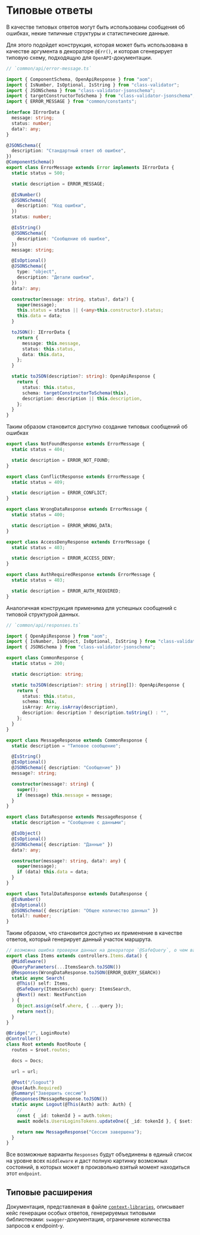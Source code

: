 # Типовые ответы

В качестве типовых ответов могут быть использованы сообщения об ошибках, некие типичные структуры
и статистические данные.

Для этого подойдет конструкция, которая может быть использована в качестве аргумента в декораторе `@Err()`,
и которая сгенерирует типовую схему, подходящую для `OpenAPI`-документации.

```ts
// `common/api/error-message.ts`

import { ComponentSchema, OpenApiResponse } from "aom";
import { IsNumber, IsOptional, IsString } from "class-validator";
import { JSONSchema } from "class-validator-jsonschema";
import { targetConstructorToSchema } from "class-validator-jsonschema";
import { ERROR_MESSAGE } from "common/constants";

interface IErrorData {
  message: string;
  status: number;
  data?: any;
}

@JSONSchema({
  description: "Стандартный ответ об ошибке",
})
@ComponentSchema()
export class ErrorMessage extends Error implements IErrorData {
  static status = 500;

  static description = ERROR_MESSAGE;

  @IsNumber()
  @JSONSchema({
    description: "Код ошибки",
  })
  status: number;

  @IsString()
  @JSONSchema({
    description: "Сообщение об ошибке",
  })
  message: string;

  @IsOptional()
  @JSONSchema({
    type: "object",
    description: "Детали ошибки",
  })
  data?: any;

  constructor(message: string, status?, data?) {
    super(message);
    this.status = status || (<any>this.constructor).status;
    this.data = data;
  }

  toJSON(): IErrorData {
    return {
      message: this.message,
      status: this.status,
      data: this.data,
    };
  }

  static toJSON(description?: string): OpenApiResponse {
    return {
      status: this.status,
      schema: targetConstructorToSchema(this),
      description: description || this.description,
    };
  }
}
```

Таким образом становится доступно создание типовых сообщений об ошибках

```ts
export class NotFoundResponse extends ErrorMessage {
  static status = 404;

  static description = ERROR_NOT_FOUND;
}

export class ConflictResponse extends ErrorMessage {
  static status = 409;

  static description = ERROR_CONFLICT;
}

export class WrongDataResponse extends ErrorMessage {
  static status = 400;

  static description = ERROR_WRONG_DATA;
}

export class AccessDenyResponse extends ErrorMessage {
  static status = 403;

  static description = ERROR_ACCESS_DENY;
}

export class AuthRequiredResponse extends ErrorMessage {
  static status = 403;

  static description = ERROR_AUTH_REQUIRED;
}
```

Аналогичная конструкция применима для успешных сообщений с типовой структурой данных.

```ts
// `common/api/responses.ts`

import { OpenApiResponse } from "aom";
import { IsNumber, IsObject, IsOptional, IsString } from "class-validator";
import { JSONSchema } from "class-validator-jsonschema";

export class CommonResponse {
  static status = 200;

  static description: string;

  static toJSON(description?: string | string[]): OpenApiResponse {
    return {
      status: this.status,
      schema: this,
      isArray: Array.isArray(description),
      description: description ? description.toString() : "",
    };
  }
}

export class MessageResponse extends CommonResponse {
  static description = "Типовое сообщение";

  @IsString()
  @IsOptional()
  @JSONSchema({ description: "Сообщение" })
  message?: string;

  constructor(message?: string) {
    super();
    if (message) this.message = message;
  }
}

export class DataResponse extends MessageResponse {
  static description = "Сообщение с данными";

  @IsObject()
  @IsOptional()
  @JSONSchema({ description: "Данные" })
  data?: any;

  constructor(message?: string, data?: any) {
    super(message);
    if (data) this.data = data;
  }
}

export class TotalDataResponse extends DataResponse {
  @IsNumber()
  @IsOptional()
  @JSONSchema({ description: "Общее количество данных" })
  total?: number;
}
```

Таким образом, что становится доступно их применение в качестве ответов, который
генерирует данный участок маршрута.

```ts
// возможна ошибка проверки данных на декораторе `@SafeQuery`, о чем важно сообщить документации
export class Items extends controllers.Items.data() {
  @Middleware()
  @QueryParameters(...ItemsSearch.toJSON())
  @Responses(WrongDataResponse.toJSON(ERROR_QUERY_SEARCH))
  static async Search(
    @This() self: Items,
    @SafeQuery(ItemsSearch) query: ItemsSearch,
    @Next() next: NextFunction
  ) {
    Object.assign(self.where, { ...query });
    return next();
  }
}
```

```ts
@Bridge("/", LoginRoute)
@Controller()
class Root extends RootRoute {
  routes = $root.routes;

  docs = Docs;

  url = url;

  @Post("/logout")
  @Use(Auth.Required)
  @Summary("Завершить сессию")
  @Responses(MessageResponse.toJSON())
  static async Logout(@This(Auth) auth: Auth) {
    //
    const { _id: tokenId } = auth.token;
    await models.UsersLoginsTokens.updateOne({ _id: tokenId }, { $set: { enabled: false } });

    return new MessageResponse("Сессия завершена");
  }
}
```

Все возможные варианты `Responses` будут объединены в единый список на уровне всех `middleware` и
даст полную картинку возможных состояний, в которых может в произвольно взятый момент находиться этот
`endpoint`.

## Типовые расширения

Документация, представленая в файле [`context-libraries`](./context-libraries.md), описывает кейс
генерации особых ответов, генерируемых типовыми библиотеками: `swagger`-документация, ограничение
количества запросов к endpoint-у.
